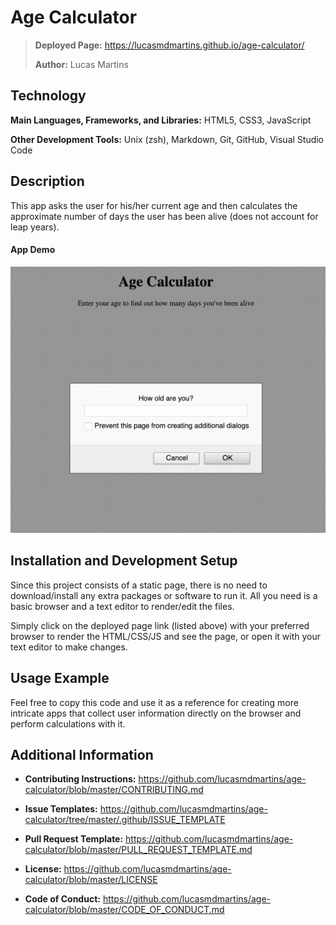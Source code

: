 # Age Calculator

> **Deployed Page:** <https://lucasmdmartins.github.io/age-calculator/>
>
> **Author:** Lucas Martins

## Technology

**Main Languages, Frameworks, and Libraries:** HTML5, CSS3, JavaScript
 
**Other Development Tools:** Unix (zsh), Markdown, Git, GitHub, Visual Studio Code

## Description

This app asks the user for his/her current age and then calculates the approximate number of days the user has been alive (does not account for leap years). 

#### App Demo

![App Demo Gif](readme-files/app-demo.gif)

## Installation and Development Setup

Since this project consists of a static page, there is no need to download/install any extra packages or software to run it. All you need is a basic browser and a text editor to render/edit the files.

Simply click on the deployed page link (listed above) with your preferred browser to render the HTML/CSS/JS and see the page, or open it with your text editor to make changes.

## Usage Example

Feel free to copy this code and use it as a reference for creating more intricate apps that collect user information directly on the browser and perform calculations with it.

## Additional Information

* **Contributing Instructions:** <https://github.com/lucasmdmartins/age-calculator/blob/master/CONTRIBUTING.md>

* **Issue Templates:** <https://github.com/lucasmdmartins/age-calculator/tree/master/.github/ISSUE_TEMPLATE>

* **Pull Request Template:** <https://github.com/lucasmdmartins/age-calculator/blob/master/PULL_REQUEST_TEMPLATE.md>

* **License:** <https://github.com/lucasmdmartins/age-calculator/blob/master/LICENSE>

* **Code of Conduct:** <https://github.com/lucasmdmartins/age-calculator/blob/master/CODE_OF_CONDUCT.md>